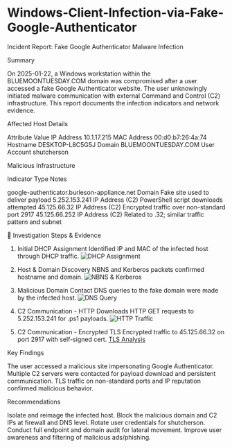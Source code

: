 # Windows-Client-Infection-via-Fake-Google-Authenticator

Incident Report: Fake Google Authenticator Malware Infection

Summary

On 2025-01-22, a Windows workstation within the BLUEMOONTUESDAY.COM domain was compromised after a user accessed a fake Google Authenticator website. The user unknowingly initiated malware communication with external Command and Control (C2) infrastructure. This report documents the infection indicators and network evidence.

Affected Host Details

Attribute	Value
IP Address	10.1.17.215
MAC Address	00:d0:b7:26:4a:74
Hostname	DESKTOP-L8C5G5J
Domain	BLUEMOONTUESDAY.COM
User Account	shutcherson

Malicious Infrastructure

Indicator	Type	Notes

google-authenticator.burleson-appliance.net	Domain	Fake site used to deliver payload
5.252.153.241	IP Address (C2)	PowerShell script downloads attempted
45.125.66.32	IP Address (C2)	Encrypted traffic over non-standard port 2917
45.125.66.252	IP Address (C2)	Related to .32; similar traffic pattern and subnet

🔎 Investigation Steps & Evidence

1. Initial DHCP Assignment
Identified IP and MAC of the infected host through DHCP traffic.
![DHCP Assignment](images/dhcp.png)

2. Host & Domain Discovery
NBNS and Kerberos packets confirmed hostname and domain.
![NBNS & Kerberos](images/kerberos.png)

3. Malicious Domain Contact
DNS queries to the fake domain were made by the infected host.
![DNS Query](images/dns-fake-site.png)

4. C2 Communication - HTTP Downloads
HTTP GET requests to 5.252.153.241 for .ps1 payloads.
![HTTP Traffic](images/http-get-ps1.png)

5. C2 Communication - Encrypted TLS
Encrypted traffic to 45.125.66.32 on port 2917 with self-signed cert.
[TLS Analysis](images/tls-c2.png)

Key Findings

The user accessed a malicious site impersonating Google Authenticator.
Multiple C2 servers were contacted for payload download and persistent communication.
TLS traffic on non-standard ports and IP reputation confirmed malicious behavior.

Recommendations

Isolate and reimage the infected host.
Block the malicious domain and C2 IPs at firewall and DNS level.
Rotate user credentials for shutcherson.
Conduct full endpoint and domain audit for lateral movement.
Improve user awareness and filtering of malicious ads/phishing.
